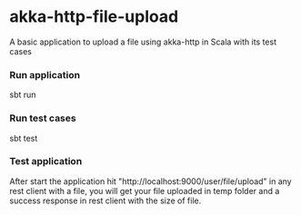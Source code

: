 # akka-http-file-upload
A basic application to upload a file using akka-http in Scala with its test cases

### Run application
sbt run

### Run test cases
sbt test

### Test application
After start the application hit "http://localhost:9000/user/file/upload" in any rest client with a file, you will get your file uploaded in temp folder and a success response in rest client with the size of file.
